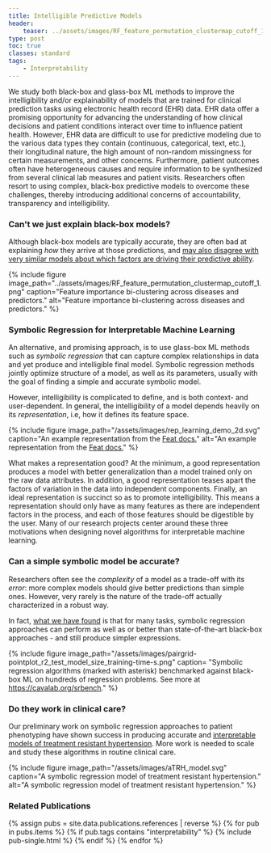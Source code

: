 ```yaml
---
title: Intelligible Predictive Models
header:
    teaser: ../assets/images/RF_feature_permutation_clustermap_cutoff_1.jpg
type: post
toc: true
classes: standard
tags: 
    - Interpretability
---
```


We study both black-box and glass-box ML methods to improve the intelligibility and/or explainability of models that are trained for clinical prediction tasks using electronic health record (EHR) data.
EHR data offer a promising opportunity for advancing the understanding of how clinical decisions and patient conditions interact over time to influence patient health. 
However, EHR data are difficult to use for predictive modeling due to the various data types they contain (continuous, categorical, text, etc.), their longitudinal nature, the high amount of non-random missingness for certain measurements, and other concerns. 
Furthermore, patient outcomes often have heterogeneous causes and require information to be synthesized from several clinical lab measures and patient visits. 
Researchers often resort to using complex, black-box predictive models to overcome these challenges, thereby introducing additional concerns of accountability, transparency and intelligibility.

### Can't we just explain black-box models?

Although black-box models are typically accurate, they are often bad at explaining _how_ they arrive at those predictions, and [may also disagree with very similar models about which factors are driving their predictive ability](#2019LaCavaInterpretationofmachine).

{% include figure image_path="../assets/images/RF_feature_permutation_clustermap_cutoff_1.png" caption="Feature importance bi-clustering across diseases and predictors." alt="Feature importance bi-clustering across diseases and predictors."
%}

### Symbolic Regression for Interpretable Machine Learning 

An alternative, and promising approach, is to use glass-box ML methods such as _symbolic regression_ that can capture complex relationships in data and yet produce and intelligible final model. 
Symbolic regression methods jointly optimize structure of a model, as well as its parameters, usually with the goal of finding a simple and accurate symbolic model.

However, intelligibility is complicated to define, and is both context- and user-dependent.
In general, the intelligibility of a model depends heavily on its *representation*, i.e, how it defines its feature space.

{% include figure image_path="/assets/images/rep_learning_demo_2d.svg" caption="An example representation from the [Feat docs.](https://cavalab.org/feat/)" alt="An example representation from the [Feat docs.](https://cavalab.org/feat/)" %}

What makes a representation good? 
At the minimum, a good representation produces a model with better generalization than a model trained only on the raw data attributes. 
In addition, a good representation teases apart the factors of variation in the data into independent components. 
Finally, an ideal representation is succinct so as to promote intelligibility. 
This means a representation should only have as many features as there are independent factors in the process, and each of those features should be digestible by the user. 
Many of our research projects center around these three motivations when designing novel algorithms for interpretable machine learning.

### Can a simple symbolic model be accurate?

Researchers often see the _complexity_ of a model as a trade-off with its _error_: more complex models should give better predictions than simple ones. 
However, very rarely is the nature of the trade-off actually characterized in a robust way. 

In fact, [what we have found](#2021LaCavaContemporarySymbolicRegression) is that for many tasks, symbolic regression approaches can perform as well as or better than state-of-the-art black-box approaches - and still produce simpler expressions. 

{% include figure
image_path="/assets/images/pairgrid-pointplot_r2_test_model_size_training-time-s.png"
caption= "Symbolic regression algorithms (marked with asterisk) benchmarked against black-box ML on hundreds of regression problems. See more at <https://cavalab.org/srbench>."
%}

### Do they work in clinical care? 

Our preliminary work on symbolic regression approaches to patient phenotyping have shown success in producing accurate and [interpretable models of treatment resistant hypertension](#2023LaCavaAFlexibleSymbolic). 
More work is needed to scale and study these algorithms in routine clinical care. 

{% include figure image_path="/assets/images/aTRH_model.svg" caption="A symbolic regression model of treatment resistant hypertension." alt="A symbolic regression model of treatment resistant hypertension." %}

<h3 class="archive__subtitle">Related Publications</h3>

<div class="entries-{{ entries_layout }}">
{% assign pubs = site.data.publications.references | reverse %}
{% for pub in pubs.items %}
    {% if pub.tags contains "interpretability" %}
        {% include pub-single.html %}
    {% endif %}
{% endfor %}
</div>